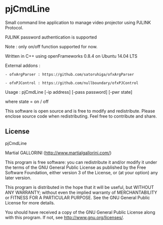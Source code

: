 pjCmdLine
==========

Small command line application to manage video projector using PJLINK Protocol. 

PJLINK password authentication is supported

Note : only on/off function supported for now.

Written in C++ using openFrameworks 0.8.4 on Ubuntu 14.04 LTS

External addons :
	
	- ofxArgParser : https://github.com/satoruhiga/ofxArgParser
	
	- ofxPJControl : https://github.com/nullboundary/ofxPJControl

Usage : 
pjCmdLine [-ip address] [-pass password] [-pwr state]

where state = on / off


This software is open source and is free to modify and redistribute.
Please enclose source code when redistributing.
Feel free to contribute and share.

License
-------

pjCmdLine

Martial GALLORINI (http://www.martialgallorini.com/)

This program is free software: you can redistribute it and/or modify
it under the terms of the GNU General Public License as published by
the Free Software Foundation, either version 3 of the License, or
(at your option) any later version.

This program is distributed in the hope that it will be useful,
but WITHOUT ANY WARRANTY; without even the implied warranty of
MERCHANTABILITY or FITNESS FOR A PARTICULAR PURPOSE. See the
GNU General Public License for more details.

You should have received a copy of the GNU General Public License 
along with this program.  If not, see <http://www.gnu.org/licenses/>.
